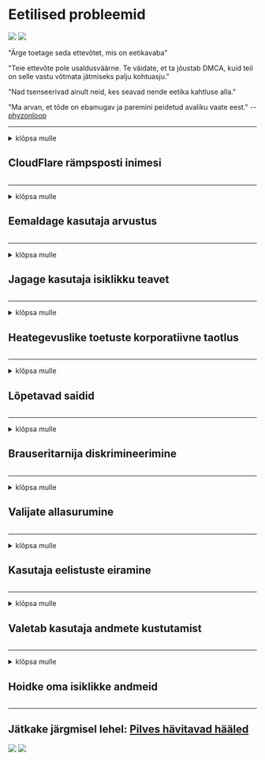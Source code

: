 # Eetilised probleemid

![](https://codeberg.org/crimeflare/cloudflare-tor/media/branch/master/image/itsreallythatbad.jpg)
![](https://codeberg.org/crimeflare/cloudflare-tor/media/branch/master/image/telegram/c81238387627b4bfd3dcd60f56d41626.jpg)

"Ärge toetage seda ettevõtet, mis on eetikavaba"

"Teie ettevõte pole usaldusväärne. Te väidate, et ta jõustab DMCA, kuid teil on selle vastu võtmata jätmiseks palju kohtuasju."

"Nad tsenseerivad ainult neid, kes seavad nende eetika kahtluse alla."

"Ma arvan, et tõde on ebamugav ja paremini peidetud avaliku vaate eest."  -- [phyzonloop](https://twitter.com/phyzonloop)


---


<details>
<summary>klõpsa mulle

## CloudFlare rämpsposti inimesi
</summary>


Cloudflare saadab rämpsposti mitte-Cloudflare'i kasutajatele.

- Saatke e-kirju ainult valitud tellijatele
- Kui kasutaja ütleb "stopp", lõpetage e-kirjade saatmine

See on nii lihtne. Kuid Pilvvalgus ei huvita.
Cloudflare ütles, et nende teenuse kasutamine võib peatada kõik rämpspostitajad või ründajad.
Kuidas saaksime Cloudflare'i peatada ilma Cloudflare aktiveerimata?


| 🖼 | 🖼 |
| --- | --- |
| ![](https://codeberg.org/crimeflare/cloudflare-tor/media/branch/master/image/cfspam01.jpg) | ![](https://codeberg.org/crimeflare/cloudflare-tor/media/branch/master/image/cfspam03.jpg) |
| ![](https://codeberg.org/crimeflare/cloudflare-tor/media/branch/master/image/cfspam02.jpg) | ![](https://codeberg.org/crimeflare/cloudflare-tor/media/branch/master/image/cfspambrittany.jpg)<br>![](https://codeberg.org/crimeflare/cloudflare-tor/media/branch/master/image/cfspamtwtr.jpg) |

</details>

---

<details>
<summary>klõpsa mulle

## Eemaldage kasutaja arvustus
</summary>


Cloudflare tsenseerib negatiivseid ülevaateid.
Kui postitate Twitterisse Cloudflare'i vastase teksti, on teil võimalus saada Cloudflare'i töötajalt vastus sõnumiga "Ei, see pole".
Kui postitate negatiivse arvustuse mis tahes arvustussaidile, proovivad nad seda tsenseerida.


| 🖼 | 🖼 |
| --- | --- |
| ![](https://codeberg.org/crimeflare/cloudflare-tor/media/branch/master/image/cfcenrev_01.jpg)<br>![](https://codeberg.org/crimeflare/cloudflare-tor/media/branch/master/image/cfcenrev_02.jpg) | ![](https://codeberg.org/crimeflare/cloudflare-tor/media/branch/master/image/cfcenrev_03.jpg) |

</details>

---

<details>
<summary>klõpsa mulle

## Jagage kasutaja isiklikku teavet
</summary>


Pilvvalgus on tohutu ahistamise probleem.
Cloudflare jagab isiklikku teavet nende kohta, kes kurdavad hostitud saitide üle.
Mõnikord paluvad nad teil sisestada oma tõeline isikutunnus.
Kui te ei soovi ahistada, rünnata, neelata ega tapeta, hoidke parem Cloudflaredi veebisaitidest.


| 🖼 | 🖼 |
| --- | --- |
| ![](https://codeberg.org/crimeflare/cloudflare-tor/media/branch/master/image/cfdox_what.jpg) | ![](https://codeberg.org/crimeflare/cloudflare-tor/media/branch/master/image/cfdox_swat.jpg) |
| ![](https://codeberg.org/crimeflare/cloudflare-tor/media/branch/master/image/cfdox_kill.jpg) | ![](https://codeberg.org/crimeflare/cloudflare-tor/media/branch/master/image/cfdox_threat.jpg) |
| ![](https://codeberg.org/crimeflare/cloudflare-tor/media/branch/master/image/cfdox_dox.jpg) | ![](https://codeberg.org/crimeflare/cloudflare-tor/media/branch/master/image/cfdox_ex1.jpg)<br>![](https://codeberg.org/crimeflare/cloudflare-tor/media/branch/master/image/cfdox_ex2.jpg) |

</details>

---

<details>
<summary>klõpsa mulle

## Heategevuslike toetuste korporatiivne taotlus
</summary>


CloudFlare küsib heategevuslikku toetust.
On üsna õõvastav, et Ameerika korporatsioon küsib heategevust lisaks heade põhjustega mittetulundusühingutele.
Kui teile meeldib inimeste blokeerimine või teiste inimeste aja raiskamine, võiksite tellida mõned pitsad Cloudflare'i töötajatele.


![](https://codeberg.org/crimeflare/cloudflare-tor/media/branch/master/image/cfdonate.jpg)

</details>

---

<details>
<summary>klõpsa mulle

## Lõpetavad saidid
</summary>


Mida teha, kui teie sait äkitselt väheneb?
On teateid, et Cloudflare kustutab kasutaja konfiguratsiooni või lõpetab teenuse ilma hoiatuseta, vaikides.
Soovitame teil leida parem pakkuja.

![](https://codeberg.org/crimeflare/cloudflare-tor/media/branch/master/image/cftmnt.jpg)

</details>

---

<details>
<summary>klõpsa mulle

## Brauseritarnija diskrimineerimine
</summary>


CloudFlare võimaldab Firefoxi kasutavatele isikutele eelistatud kohtlemist, pakkudes samal ajal Tor-mitte-brauseri mittekasutajatele vaenulikku kohtlemist.
Tori kasutajad, kes keelduvad õigustatult mittevaba javascripti täitmisest, saavad ka vaenulikku kohtlemist.
See juurdepääsu ebavõrdsus on võrgu neutraalsuse kuritarvitamine ja võimu kuritarvitamine.

![](https://codeberg.org/crimeflare/cloudflare-tor/media/branch/master/image/browdifftbcx.gif)

- Vasakul: Tor-brauser, paremal: Chrome. Sama IP-aadress.

![](https://codeberg.org/crimeflare/cloudflare-tor/media/branch/master/image/browserdiff.jpg)

- Vasakul: Tor-brauseri Javascript keelatud, küpsis lubatud
- Paremal: Chrome Javascript lubatud, küpsis keelatud

![](https://codeberg.org/crimeflare/cloudflare-tor/media/branch/master/image/cfsiryoublocked.jpg)

- QuteBrowser (alaealine brauser) ilma Torita (Clearnet IP)

| ***Brauser*** | ***Juurdepääsu ravi*** |
| --- | --- |
| Tor Browser (Javascript on lubatud) | juurdepääs lubatud |
| Firefox (Javascript on lubatud) | juurdepääs halvenenud |
| Chromium (Javascript on lubatud) | juurdepääs halvenenud |
| Chromium or Firefox (Javascript on keelatud) | Ligipääs keelatud |
| Chromium or Firefox (Präänik on keelatud) | Ligipääs keelatud |
| QuteBrowser | Ligipääs keelatud |
| lynx | Ligipääs keelatud |
| w3m | Ligipääs keelatud |
| wget | Ligipääs keelatud |


Miks mitte kasutada helinuppu lihtsa väljakutse lahendamiseks?

Jah, seal on helinupp, kuid see ei tööta alati Tor'i kohal.
Selle teate kuvatakse siis, kui sellel klõpsate:

```
Proovige hiljem uuesti
Võimalik, et teie arvuti või võrk saadab automatiseeritud päringuid.
Kasutajate kaitsmiseks ei saa me praegu teie taotlust töödelda.
Lisateabe saamiseks külastage meie abilehte
```

</details>

---

<details>
<summary>klõpsa mulle

## Valijate allasurumine
</summary>


USA osariikide valijad registreeruvad hääletamiseks oma elukohariigi riigisekretäri veebisaidi kaudu.
Vabariiklaste kontrolli all olevad riigisekretäride kontorid tegelevad valijate allasurumisega, puhverdades riigisekretäri veebisaiti Cloudflare kaudu.
Cloudflare'i Tor-kasutajate vaenulik kohtlemine, selle MITM-i positsioon tsentraliseeritud globaalse seirepunktina ja kahjulik roll üldiselt muudavad tulevased valijad registreerimisest loobuma.
Eriti liberaalid kipuvad omaks võtma privaatsust.
Valija registreerimisvormid koguvad tundlikku teavet valija poliitilise poole, isikliku aadressi, sotsiaalkindlustuse numbri ja sünnikuupäeva kohta.
Enamik riike teeb selle teabe alamhulga avalikult kättesaadavaks, kuid Cloudflare näeb kogu seda teavet, kui keegi registreerub hääletama.

Pange tähele, et paberkandjal registreerimine ei hoia Cloudflarest mööda, kuna riigisisese andmesisestuse töötajate sekretär kasutab andmete sisestamiseks tõenäoliselt Cloudflare'i veebisaiti.

| 🖼 | 🖼 |
| --- | --- |
| ![](https://codeberg.org/crimeflare/cloudflare-tor/media/branch/master/image/cfvotm_01.jpg) | ![](https://codeberg.org/crimeflare/cloudflare-tor/media/branch/master/image/cfvotm_02.jpg) |

- Change.org on kuulus veebisait häälte kogumiseks ja tegutsemiseks.
“kõikjal inimesed alustavad kampaaniaid, mobiliseerivad toetajaid ja teevad lahenduste otsimiseks koostööd otsustajatega.”
Kahjuks ei saa paljud inimesed muutustorg.org Cloudflare'i agressiivse filtri tõttu üldse vaadata.
Neil takistatakse petitsiooni allkirjastamist, välistades seega nad demokraatlikust protsessist.
Muude pilvkattega platvormide, näiteks OpenPetitioni kasutamine aitab probleemi lahendada.

| 🖼 | 🖼 |
| --- | --- |
| ![](https://codeberg.org/crimeflare/cloudflare-tor/media/branch/master/image/changeorgasn.jpg) | ![](https://codeberg.org/crimeflare/cloudflare-tor/media/branch/master/image/changeorgtor.jpg) |

- Cloudflare'i "Ateena projekt" pakub riigi ja kohalike valimiste veebisaitidele tasuta ettevõtte tasemel kaitset.
Nad ütlesid, et "nende valijatel on juurdepääs valimisteabele ja valijate registreerimisele", kuid see on vale, sest paljud inimesed lihtsalt ei saa seda saiti üldse sirvida.

</details>

---

<details>
<summary>klõpsa mulle

## Kasutaja eelistuste eiramine
</summary>


Kui loobute millestki, loodate, et te ei saa selle kohta meilisõnumeid.
Cloudflare ignoreerib kasutaja eelistusi ja jagab andmeid ilma kliendi nõusolekuta kolmandate osapoolte ettevõtetega.
Kui kasutate nende tasuta paketti, saadavad nad teile mõnikord meilisõnumeid, paludes osta igakuist tellimust.

![](https://codeberg.org/crimeflare/cloudflare-tor/media/branch/master/image/cfviopl_tp.jpg)

</details>

---

<details>
<summary>klõpsa mulle

## Valetab kasutaja andmete kustutamist
</summary>


Selle endise cloudflare'i kliendi ajaveebi kohaselt valetab Cloudflare kontode kustutamise üle.
Tänapäeval hoiavad paljud ettevõtted teie andmeid pärast konto sulgemist või eemaldamist.
Enamik häid ettevõtteid mainib seda oma privaatsuseeskirjades.
Pilvetuled? Ei

```
2019-08-05 CloudFlare saatis mulle kinnituse, et nad on mu konto eemaldanud.
2019-10-02 Sain CloudFlareilt meili "kuna olen klient"
```

Cloudflare ei teadnud sõna "eemalda".
Kui see tõesti eemaldatakse, siis miks see endine klient e-kirja sai?
Ta mainis ka, et Cloudflare'i privaatsuseeskirjades seda ei mainita.

```
Nende uues privaatsuspoliitikas ei mainita andmete säilitamist aasta jooksul.
```

![](https://codeberg.org/crimeflare/cloudflare-tor/media/branch/master/image/cfviopl_notdel.jpg)

Kuidas saab Cloudflare'i usaldada, kui nende privaatsuseeskirjad on LIE?

</details>

---

<details>
<summary>klõpsa mulle

## Hoidke oma isiklikke andmeid
</summary>


Cloudflare'i konto kustutamine on raskel tasemel.

```
Esitage tugipilet kategooria „Konto” abil,
ja taotleda konto kustutamist sõnumi kerest.
Enne kustutamise taotlemist ei tohi teie kontoga seotud olla domeene ega krediitkaarte.
```

Saate selle kinnitusmeili.

![](https://codeberg.org/crimeflare/cloudflare-tor/media/branch/master/image/cf_deleteandkeep.jpg)

"Oleme hakanud teie kustutamistaotlust töötlema", kuid "Jätkame teie isikliku teabe säilitamist".

Kas saate seda "usaldada"?

</details>

---

## Jätkake järgmisel lehel:   [Pilves hävitavad hääled](../PEOPLE.md)

![](https://codeberg.org/crimeflare/cloudflare-tor/media/branch/master/image/freemoldybread.jpg)
![](https://codeberg.org/crimeflare/cloudflare-tor/media/branch/master/image/cfisnotanoption.jpg)
